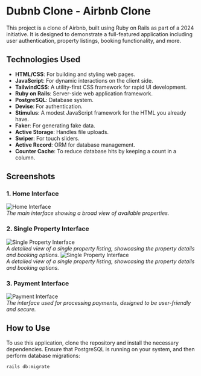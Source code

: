 # Dubnb Clone - Airbnb Clone

This project is a clone of Airbnb, built using Ruby on Rails as part of a 2024 initiative. It is designed to demonstrate a full-featured application including user authentication, property listings, booking functionality, and more.

## Technologies Used

- **HTML/CSS**: For building and styling web pages.
- **JavaScript**: For dynamic interactions on the client side.
- **TailwindCSS**: A utility-first CSS framework for rapid UI development.
- **Ruby on Rails**: Server-side web application framework.
- **PostgreSQL**: Database system.
- **Devise**: For authentication.
- **Stimulus**: A modest JavaScript framework for the HTML you already have.
- **Faker**: For generating fake data.
- **Active Storage**: Handles file uploads.
- **Swiper**: For touch sliders.
- **Active Record**: ORM for database management.
- **Counter Cache**: To reduce database hits by keeping a count in a column.

## Screenshots

### 1. Home Interface
![Home Interface](path/to/your/home_interface.png)  
*The main interface showing a broad view of available properties.*

### 2. Single Property Interface
![Single Property Interface](path/to/your/single_property_interface.png)  
*A detailed view of a single property listing, showcasing the property details and booking options.*
![Single Property Interface](path/to/your/single_property_interface.png)  
*A detailed view of a single property listing, showcasing the property details and booking options.*

### 3. Payment Interface
![Payment Interface](path/to/your/payment_interface.png)  
*The interface used for processing payments, designed to be user-friendly and secure.*

## How to Use

To use this application, clone the repository and install the necessary dependencies. Ensure that PostgreSQL is running on your system, and then perform database migrations:

```bash
rails db:migrate
